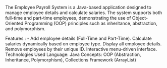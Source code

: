 
The Employee Payroll System is a Java-based application designed to manage employee details and calculate salaries. The system supports both full-time and part-time employees, demonstrating the use of Object-Oriented Programming (OOP) principles such as inheritance, abstraction, and polymorphism.

Features : -
Add employee details (Full-Time and Part-Time).
Calculate salaries dynamically based on employee type.
Display all employee details.
Remove employees by their unique ID.
Interactive menu-driven interface.
Technologies Used
Language: Java
Concepts: OOP (Abstraction, Inheritance, Polymorphism), Collections Framework (ArrayList)
